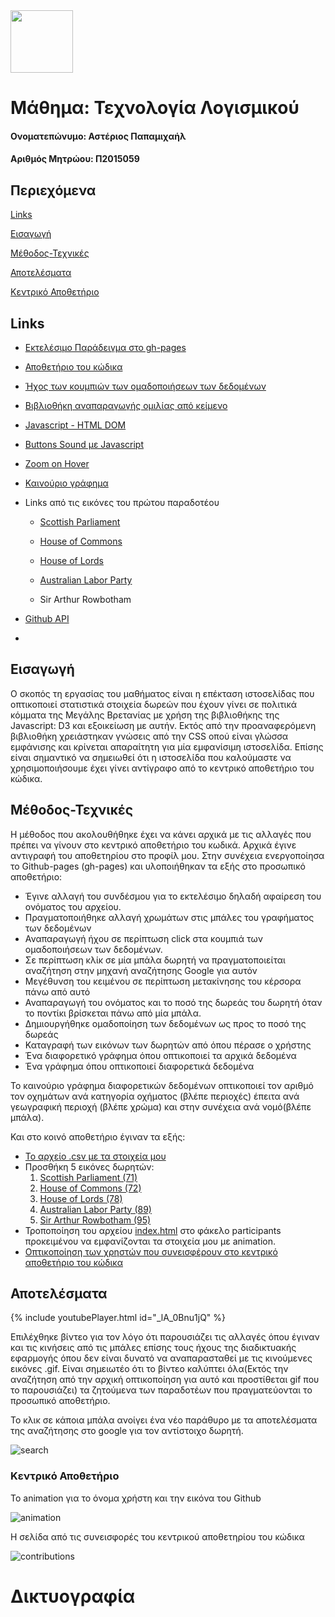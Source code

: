 <img src="https://user-images.githubusercontent.com/18286552/39784957-0596ed20-5323-11e8-94c7-63ad78830152.jpg" height="100" width="100">

# Μάθημα: Τεχνολογία Λογισμικού         


#### Ονοματεπώνυμο: Αστέριος Παπαμιχαήλ

#### Αριθμός Μητρώου: Π2015059

## Περιεχόμενα

[Links](#Links)

[Εισαγωγή](#Εισαγωγή)

[Μέθοδος-Τεχνικές](#Μέθοδος-Τεχνικές)

[Αποτελέσματα](#Αποτελέσματα)

[Κεντρικό Αποθετήριο](#Κεντρικό-Αποθετήριο)




## Links
- [Εκτελέσιμο Παράδειγμα στο gh-pages](https://asteriosp.github.io/D3js-uk-political-donations/)

- [Αποθετήριο του κώδικα](https://github.com/AsteriosP/D3js-uk-political-donations)

- [Ήχος των κουμπιών των ομαδοποιήσεων των δεδομένων](https://freesound.org/people/altemark/sounds/35415/)

- [Βιβλιοθήκη αναπαραγωγής ομιλίας από κείμενο](https://responsivevoice.org/)

- [Javascript - HTML DOM](https://www.w3schools.com/js/js_htmldom.asp)

- [Buttons Sound με Javascript](https://stackoverflow.com/questions/9419263/playing-audio-with-javascript)

- [Zoom on Hover](https://www.w3schools.com/howto/howto_css_zoom_hover.asp)

- [Καινούριο γράφημα](http://blockbuilder.org/renecnielsen/9904735)

- Links από τις εικόνες του πρώτου παραδοτέου 

  - [Scottish Parliament](https://www.facebook.com/scottishparliament/)

  - [House of Commons](http://www.ipex.eu/IPEXL-WEB/parliaments/institution/ukcom.do)

  - [House of Lords](https://commons.wikimedia.org/wiki/File:House_of_Lords.svg)

  - [Australian Labor Party](https://en.wikipedia.org/wiki/Australian_Labor_Party)

  - Sir Arthur Rowbotham

- [Github API](https://developer.github.com/v3/)

- []()





## Εισαγωγή 
Ο σκοπός τη εργασίας του μαθήματος είναι η επέκταση ιστοσελίδας που οπτικοποιεί στατιστικά στοιχεία δωρεών που έχουν γίνει σε πολιτικά κόμματα της Μεγάλης Βρετανίας με χρήση της βιβλιοθήκης της Javascript: D3 και εξοικείωση με αυτήν. Εκτός από την προαναφερόμενη βιβλιοθήκη χρειάστηκαν γνώσεις από την CSS οπού είναι γλώσσα εμφάνισης και κρίνεται απαραίτητη για μία εμφανίσιμη ιστοσελίδα. Επίσης είναι σημαντικό να σημειωθεί ότι η ιστοσελίδα που καλούμαστε να χρησιμοποιήσουμε έχει γίνει αντίγραφο από το κεντρικό αποθετήριο του κώδικα.


## Μέθοδος-Τεχνικές
Η μέθοδος που ακολουθήθηκε έχει να κάνει αρχικά με τις αλλαγές που πρέπει να γίνουν στο κεντρικό αποθετήριο του κωδικά. Αρχικά έγινε αντιγραφή του αποθετηρίου στο προφίλ μου. Στην συνέχεια  ενεργοποίησα  το Github-pages (gh-pages) και υλοποιήθηκαν τα εξής στο προσωπικό αποθετήριο:
- Έγινε αλλαγή του συνδέσμου για το εκτελέσιμο δηλαδή αφαίρεση του ονόματος του αρχείου.
- Πραγματοποιήθηκε αλλαγή χρωμάτων στις μπάλες του γραφήματος των δεδομένων
- Αναπαραγωγή ήχου σε περίπτωση click στα κουμπιά των ομαδοποιήσεων των δεδομένων.
- Σε περίπτωση κλίκ σε μία μπάλα δωρητή να πραγματοποιείται αναζήτηση στην μηχανή αναζήτησης Google για αυτόν
- Μεγέθυνση του κειμένου σε περίπτωση μετακίνησης του κέρσορα πάνω από αυτό
- Αναπαραγωγή του ονόματος και το ποσό της δωρεάς του δωρητή όταν το ποντίκι βρίσκεται πάνω από μία μπάλα.
- Δημιουργήθηκε ομαδοποίηση των δεδομένων ως προς το ποσό της δωρεάς
- Καταγραφή των εικόνων των δωρητών από όπου πέρασε ο χρήστης
- Ένα διαφορετικό γράφημα όπου οπτικοποιεί τα αρχικά δεδομένα
- Ένα γράφημα όπου οπτικοποιεί διαφορετικά δεδομένα

Το καινούριο γράφημα διαφορετικών δεδομένων οπτικοποιεί τον αριθμό τον οχημάτων ανά κατηγορία οχήματος (βλέπε περιοχές) έπειτα ανά γεωγραφική περιοχή (βλέπε χρώμα) και στην συνέχεια ανά νομό(βλέπε μπάλα).



Και στο κοινό αποθετήριο έγιναν τα εξής:
- [Το αρχείο .csv με τα στοιχεία μου](https://github.com/AsteriosP/D3js-uk-political-donations/blob/Paradoteo1-Meros2o/participants/2015059.csv)
- Προσθήκη 5 εικόνες δωρητών: 
  1. [Scottish Parliament (71)](https://github.com/AsteriosP/D3js-uk-political-donations/blob/Paradoteo1-Meros2o/photos/Scottish%20Parliament.ico)
  2. [House of Commons (72)](https://github.com/AsteriosP/D3js-uk-political-donations/blob/Paradoteo1-Meros2o/photos/House%20of%20Commons.ico) 
  3. [House of Lords (78)](https://github.com/AsteriosP/D3js-uk-political-donations/blob/Paradoteo1-Meros2o/photos/House%20of%20Lords.ico)
  4. [Australian Labor Party (89)](https://github.com/AsteriosP/D3js-uk-political-donations/blob/Paradoteo1-Meros2o/photos/Australian%20Labor%20Party.ico)
  5. [Sir Arthur Rowbotham (95)](https://github.com/AsteriosP/D3js-uk-political-donations/blob/Paradoteo1-Meros2o/photos/Sir%20Arthur%20Rowbotham.ico)
- Τροποποίηση του αρχείου [index.html](https://github.com/AsteriosP/D3js-uk-political-donations/blob/Paradoteo2-Meros2o/participants/index.html) στο φάκελο participants προκειμένου να εμφανίζονται τα στοιχεία μου με animation.
- [Οπτικοποίηση των χρηστών που συνεισφέρουν στο κεντρικό αποθετήριο του κώδικα](https://github.com/AsteriosP/D3js-uk-political-donations/blob/Paradoteo2-Meros2o/participants/2015059.html)


## Αποτελέσματα

{% include youtubePlayer.html id="_lA_0Bnu1jQ" %}

Επιλέχθηκε βίντεο για τον λόγο ότι παρουσιάζει τις αλλαγές όπου έγιναν και τις κινήσεις από τις μπάλες επίσης τους ήχους της διαδικτυακής εφαρμογής όπου δεν είναι δυνατό να αναπαρασταθεί με τις κινούμενες εικόνες .gif. Είναι σημειωτέο ότι το βίντεο καλύπτει όλα(Εκτός την αναζήτηση από την αρχική οπτικοποίηση για αυτό και προστίθεται gif που το παρουσιάζει) τα ζητούμενα των παραδοτέων που πραγματεύονται το προσωπικό αποθετήριο.

Το κλικ σε κάποια μπάλα ανοίγει ένα νέο παράθυρο με τα αποτελέσματα της αναζήτησης στο google για τον αντίστοιχο δωρητή.

![search](https://user-images.githubusercontent.com/18286552/37308298-419bdc40-2646-11e8-8377-e3ce15c8ff2a.gif)

### Κεντρικό Αποθετήριο
Το animation για το όνομα χρήστη και την εικόνα του Github

![animation](https://user-images.githubusercontent.com/18286552/39784763-417be080-5322-11e8-8f16-381306827a52.gif)

Η σελίδα από τις συνεισφορές του κεντρικού αποθετηρίου του κώδικα

![contributions](https://user-images.githubusercontent.com/18286552/39784865-b64e4a88-5322-11e8-8a25-7dea2e87d04f.png)

# Δικτυογραφία









